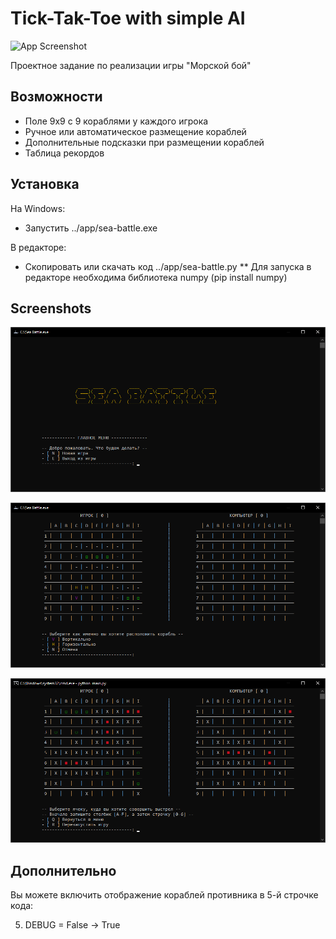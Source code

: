 
# Tick-Tak-Toe with simple AI

![App Screenshot](https://github.com/NShilko/sea_battle/blob/main/screenshots/icon.ico?raw=true)

Проектное задание по реализации игры "Морской бой"


## Возможности

- Поле 9x9 c 9 кораблями у каждого игрока
- Ручное или автоматическое размещение кораблей
- Дополнительные подсказки при размещении кораблей
- Таблица рекордов



## Установка

На Windows:
 - Запустить ../app/sea-battle.exe

В редакторе:
 - Скопировать или скачать код ../app/sea-battle.py
 ** Для запуска в редакторе необходима библиотека numpy (pip install numpy)
    

## Screenshots
![App Screenshot](https://github.com/NShilko/sea_battle/blob/main/screenshots/main_menu.png?raw=true)

![App Screenshot](https://github.com/NShilko/sea_battle/blob/main/screenshots/building.png?raw=true)

![App Screenshot](https://github.com/NShilko/sea_battle/blob/main/screenshots/fight.png?raw=true)




## Дополнительно

Вы можете включить отображение кораблей противника в 5-й строчке кода:

5. DEBUG = False -> True